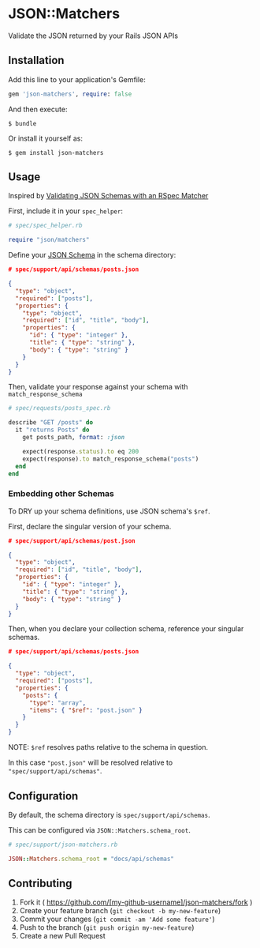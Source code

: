 # JSON::Matchers

Validate the JSON returned by your Rails JSON APIs

## Installation

Add this line to your application's Gemfile:

```ruby
gem 'json-matchers', require: false
```

And then execute:

    $ bundle

Or install it yourself as:

    $ gem install json-matchers

## Usage

Inspired by [Validating JSON Schemas with an RSpec Matcher](http://robots.thoughtbot.com/validating-json-schemas-with-an-rspec-matcher)

First, include it in your `spec_helper`:

```ruby
# spec/spec_helper.rb

require "json/matchers"
```

Define your [JSON Schema](http://json-schema.org/example1.html) in the schema directory:

```json
# spec/support/api/schemas/posts.json

{
  "type": "object",
  "required": ["posts"],
  "properties": {
    "type": "object",
    "required": ["id", "title", "body"],
    "properties": {
      "id": { "type": "integer" },
      "title": { "type": "string" },
      "body": { "type": "string" }
    }
  }
}
```

Then, validate your response against your schema with `match_response_schema`

```ruby
# spec/requests/posts_spec.rb

describe "GET /posts" do
  it "returns Posts" do
    get posts_path, format: :json

    expect(response.status).to eq 200
    expect(response).to match_response_schema("posts")
  end
end
```

### Embedding other Schemas

To DRY up your schema definitions, use JSON schema's `$ref`.

First, declare the singular version of your schema.

```json
# spec/support/api/schemas/post.json

{
  "type": "object",
  "required": ["id", "title", "body"],
  "properties": {
    "id": { "type": "integer" },
    "title": { "type": "string" },
    "body": { "type": "string" }
  }
}
```

Then, when you declare your collection schema, reference your singular schemas.

```json
# spec/support/api/schemas/posts.json

{
  "type": "object",
  "required": ["posts"],
  "properties": {
    "posts": {
      "type": "array",
      "items": { "$ref": "post.json" }
    }
  }
}
```

NOTE: `$ref` resolves paths relative to the schema in question.

In this case `"post.json"` will be resolved relative to
`"spec/support/api/schemas"`.

## Configuration

By default, the schema directory is `spec/support/api/schemas`.

This can be configured via `JSON::Matchers.schema_root`.


```ruby
# spec/support/json-matchers.rb

JSON::Matchers.schema_root = "docs/api/schemas"
```

## Contributing

1. Fork it ( https://github.com/[my-github-username]/json-matchers/fork )
2. Create your feature branch (`git checkout -b my-new-feature`)
3. Commit your changes (`git commit -am 'Add some feature'`)
4. Push to the branch (`git push origin my-new-feature`)
5. Create a new Pull Request
